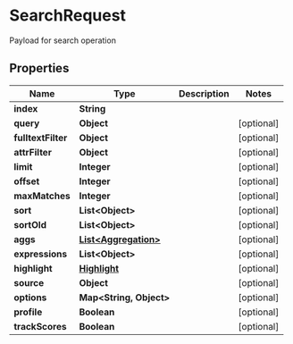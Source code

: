 

# SearchRequest

Payload for search operation

## Properties

| Name | Type | Description | Notes |
|------------ | ------------- | ------------- | -------------|
|**index** | **String** |  |  |
|**query** | **Object** |  |  [optional] |
|**fulltextFilter** | **Object** |  |  [optional] |
|**attrFilter** | **Object** |  |  [optional] |
|**limit** | **Integer** |  |  [optional] |
|**offset** | **Integer** |  |  [optional] |
|**maxMatches** | **Integer** |  |  [optional] |
|**sort** | **List&lt;Object&gt;** |  |  [optional] |
|**sortOld** | **List&lt;Object&gt;** |  |  [optional] |
|**aggs** | [**List&lt;Aggregation&gt;**](Aggregation.md) |  |  [optional] |
|**expressions** | **List&lt;Object&gt;** |  |  [optional] |
|**highlight** | [**Highlight**](Highlight.md) |  |  [optional] |
|**source** | **Object** |  |  [optional] |
|**options** | **Map&lt;String, Object&gt;** |  |  [optional] |
|**profile** | **Boolean** |  |  [optional] |
|**trackScores** | **Boolean** |  |  [optional] |



